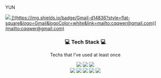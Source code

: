YUN 

<a href="http://www.instagram.com/potato_yunn">
   <img src="https://img.shields.io/badge/Instagram-black?style=flat-square&logo=Instagram&logoColor=pink&link=https://www.instagram.com/potato_yunn"/> 
   [!(https://img.shields.io/badge/Gmail-d14836?style=flat-square&logo=Gmail&logoColor=white&link=mailto:cqqwer@gmail.com)](mailto:cqqwer@gmail.com)</a>
   
<h3 align="center">💻 Tech Stack 💻 </h3>

<p align="center"> Techs that I've used at least once </p>

<p align="center">
      <img src="https://img.shields.io/badge/Python-3766AB?style=flat-square&logo=Python&logoColor=white">    <img src="https://img.shields.io/badge/Java-green?style=flat-square&logo=Java&logoColor=white">    <img src="https://img.shields.io/badge/C++-00599c?style=flat-square&logo=C%2B%2B&logoColor=white"> <br> <img src="https://img.shields.io/badge/C-808080?style=flat-square&logo=C&logoColor=white"> <img src="https://img.shields.io/badge/AndroidStudio-009900?style=flat-square&logo=android&logoColor=white">    <img src="https://img.shields.io/badge/Mysql-CD853F?style=flat-square&logo=mysql&logoColor=white">    <img src="https://img.shields.io/badge/Javascript-FA8072?style=flat-square&logo=javascript&logoColor=white">    <img src="https://img.shields.io/badge/SpringBoot-800080?style=flat-square&logo=Spring&logoColor=white"></p>
